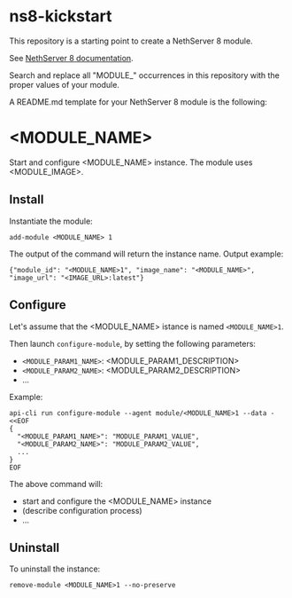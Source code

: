 # ns8-kickstart

This repository is a starting point to create a NethServer 8 module.

See [NethServer 8 documentation](https://github.com/NethServer/ns8-scratchpad#readme).

Search and replace all "MODULE_" occurrences in this repository with the proper values of your module.

A README.md template for your NethServer 8 module is the following:

# <MODULE_NAME>

Start and configure <MODULE_NAME> instance.
The module uses <MODULE_IMAGE>.

## Install

Instantiate the module:
```
add-module <MODULE_NAME> 1
```

The output of the command will return the instance name.
Output example:
```
{"module_id": "<MODULE_NAME>1", "image_name": "<MODULE_NAME>", "image_url": "<IMAGE_URL>:latest"}
```

## Configure

Let's assume that the <MODULE_NAME> istance is named `<MODULE_NAME>1`.

Then launch `configure-module`, by setting the following parameters:
- `<MODULE_PARAM1_NAME>`: <MODULE_PARAM1_DESCRIPTION>
- `<MODULE_PARAM2_NAME>`: <MODULE_PARAM2_DESCRIPTION>
- ...

Example:
```
api-cli run configure-module --agent module/<MODULE_NAME>1 --data - <<EOF
{
  "<MODULE_PARAM1_NAME>": "MODULE_PARAM1_VALUE",
  "<MODULE_PARAM2_NAME>": "MODULE_PARAM2_VALUE",
  ...
}
EOF
```

The above command will:
- start and configure the <MODULE_NAME> instance
- (describe configuration process)
- ...

## Uninstall

To uninstall the instance:
```
remove-module <MODULE_NAME>1 --no-preserve
```
